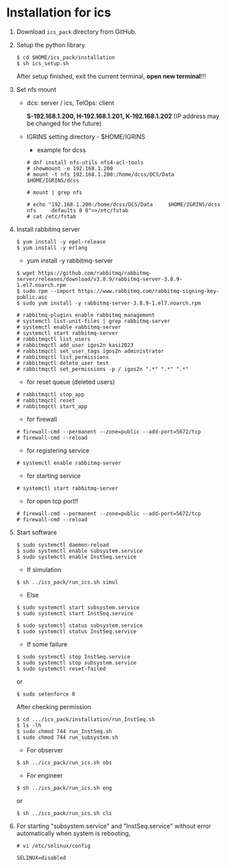 # Installation for ics

1. Download `ics_pack` directory from GitHub.

2. Setup the python library
	```
	$ cd $HOME/ics_pack/installation
	$ sh ics_setup.sh
	```
	After setup finished, exit the current terminal, **open new terminal**!!!
3. Set nfs mount
	- dcs: server / ics, TelOps: client
	
		**S-192.168.1.200, H-192.168.1.201, K-192.168.1.202** (IP address may be changed for the future)

	- IGRINS setting directory - $HOME/IGRINS
		
		- example for dcss
		```
		# dnf install nfs-utils nfs4-acl-tools
		# showmount -e 192.168.1.200
		# mount -t nfs 192.168.1.200:/home/dcss/DCS/Data $HOME/IGRINS/dcss
	
		# mount | grep nfs
	
		# echo "192.168.1.200:/home/dcss/DCS/Data     $HOME/IGRINS/dcss  nfs     defaults 0 0">>/etc/fstab
		# cat /etc/fstab
		```
4. Install rabbitmq server 
	```
	$ yum install -y epel-release
	$ yum install -y erlang
	```
	- yum install -y rabbitmq-server
	```
	$ wget https://github.com/rabbitmq/rabbitmq-server/releases/download/v3.8.9/rabbitmq-server-3.8.9-1.el7.noarch.rpm
	$ sudo rpm --import https://www.rabbitmq.com/rabbitmq-signing-key-public.asc
	$ sudo yum install -y rabbitmq-server-3.8.9-1.el7.noarch.rpm
	```
	```
	# rabbitmq-plugins enable rabbitmq_management
	# systemctl list-unit-files | grep rabbitmq-server
	# systemctl enable rabbitmq-server
	# systemctl start rabbitmq-server
	# rabbitmqctl list_users
	# rabbitmqctl add_user igos2n kasi2023
	# rabbitmqctl set_user_tags igos2n administrator
	# rabbitmqctl list_permissions
	# rabbitmqctl delete_user test
	# rabbitmqctl set_permissions -p / igos2n ".*" ".*" ".*"
	```
	- for reset queue (deleted users)
	```
	# rabbitmqctl stop_app
	# rabbitmqctl reset
	# rabbitmqctl start_app
	```
	- for firewall
	```
	# firewall-cmd --permanent --zone=public --add-port=5672/tcp
	# firewall-cmd --reload
	```
	- for registering service
	```
	# systemctl enable rabbitmq-server
	```
	- for starting service
	```
	# systemctl start rabbitmq-server
	```
	- for open tcp port!!
	```
	# firewall-cmd --permanent --zone=public --add-port=5672/tcp
	# firewall-cmd --reload
	```
5. Start software
	```
	$ sudo systemctl daemon-reload
	$ sudo systemctl enable subsystem.service
	$ sudo systemctl enable InstSeq.service
	```
	- If simulation
   	```
	$ sh ../ics_pack/run_ics.sh simul
	```
	- Else
   	```
   	$ sudo systemctl start subsystem.service
   	$ sudo systemctl start InstSeq.service
	```
	```
	$ sudo systemctl status subsystem.service
	$ sudo systemctl status InstSeq.service
	```
	- If some failure
	```
   	$ sudo systemctl stop InstSeq.service
   	$ sudo systemctl stop subsystem.service
   	$ sudo systemctl reset-failed
	```
	or 
	```
	$ sudo setenforce 0
	```
	After checking permission
	```
	$ cd .../ics_pack/installation/run_InstSeq.sh
	$ ls -lh
	$ sudo chmod 744 run_InstSeq.sh
	$ sudo chmod 744 run_subsystem.sh
	```
	- For observer
	```
	$ sh ../ics_pack/run_ics.sh obs
	```
	- For engineer
	```
	$ sh ../ics_pack/run_ics.sh eng
	```
	or
	```
	$ sh ../ics_pack/run_ics.sh cli
	```
6. For starting "subsystem.service" and "InstSeq.service" without error automatically when system is rebooting,

	`# vi /etc/selinux/config`
	```
	SELINUX=disabled
	```



